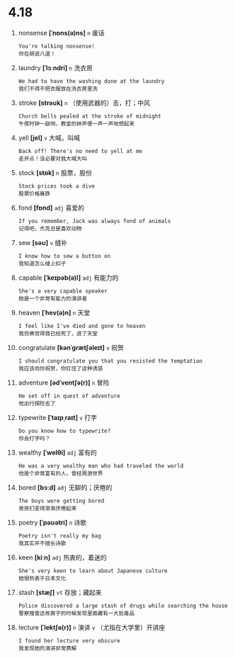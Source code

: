 # 4.18

1. nonsense **[ˈnɒns(ə)ns]** `n` 废话

   ```
   You're talking nonsense!
   你在胡说八道！
   ```

2. laundry **[ˈlɔːndri]** `n` 洗衣房

   ```
   We had to have the washing done at the laundry
   我们不得不把衣服放在洗衣房里洗
   ```

3. stroke **[strəʊk]** `n` （使用武器的）击，打；中风

   ```
   Church bells pealed at the stroke of midnight
   午夜时钟一敲响，教堂的钟声便一声一声地想起来
   ```

4. yell **[jel]** `v` 大喊，叫喊

   ```
   Back off! There's no need to yell at me
   走开点！没必要对我大喊大叫
   ```

5. stock **[stɒk]** `n` 股票，股份

   ```
   Stock prices took a dive
   股票价格暴跌
   ```

6. fond **[fɒnd]** `adj` 喜爱的

   ```
   If you remember, Jack was always fond of animals
   记得吧，杰克总是喜欢动物
   ```

7. sew **[səʊ]** `v` 缝补

   ```
   I know how to sew a button on
   我知道怎么缝上扣子
   ```

8. capable **[ˈkeɪpəb(ə)l]** `adj` 有能力的

   ```
   She's a very capable speaker
   她是一个非常有能力的演讲者
   ```

9. heaven **[ˈhev(ə)n]** `n` 天堂

   ```
   I feel like I've died and gone to heaven
   我仿佛觉得我已经死了，进了天堂
   ```

10. congratulate **[kənˈɡrætʃəleɪt]** `v` 祝贺

    ```
    I should congratulate you that you resisted the temptation
    我应该向你祝贺，你扛住了这种诱惑
    ```

11. adventure **[ədˈventʃə(r)]** `n` 冒险

    ```
    He set off in quest of adventure
    他出行探险去了
    ```

12. typewrite **[ˈtaɪpˌraɪt]** `v` 打字

    ```
    Do you know how to typewrite?
    你会打字吗？
    ```

13. wealthy **[ˈwelθi]** `adj` 富有的

    ```
    He was a very wealthy man who had traveled the world
    他是个非常富有的人，曾经周游世界
    ```

14. bored **[bɔːd]** `adj` 无聊的；厌倦的

    ```
    The boys were getting bored
    男孩们变得渐渐厌倦起来
    ```

15. poetry **[ˈpəʊətri]** `n` 诗歌

    ```
    Poetry isn't really my bag
    我其实并不擅长诗歌
    ```

16. keen **[kiːn]** `adj` 热衷的，着迷的

    ```
    She's very keen to learn about Japanese culture
    她很热衷于日本文化
    ```

17. stash **[stæʃ]** `vt` 存放；藏起来

    ```
    Police discovered a large stash of drugs while searching the house
    警察搜查这栋房子的时候发现里面藏有一大批毒品
    ```

18. lecture **[ˈlektʃə(r)]** `n` 演讲 `v` （尤指在大学里）开讲座
    ```
    I found her lecture very obscure
    我发现她的演讲非常费解
    ```
